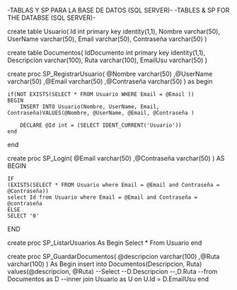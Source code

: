 -TABLAS Y SP PARA LA BASE DE DATOS (SQL SERVER)-
-TABLES & SP FOR THE DATABSE (SQL SERVER)-




create table Usuario(
Id int primary key identity(1,1),
Nombre varchar(50),
UserName varchar(50),
Email varchar(50),
Contraseña varchar(50)
)




create table Documentos(
IdDocumento int primary key identity(1,1),
Descripcion varchar(100),
Ruta varchar(100),
EmailUsu varchar(50)
)




create proc SP_RegistrarUsuario(
@Nombre varchar(50)
,@UserName varchar(50)
,@Email varchar(50)
,@Contraseña varchar(50)
)
as
begin

	if(NOT EXISTS(SELECT * FROM Usuario WHERE Email = @Email ))
	BEGIN
		INSERT INTO Usuario(Nombre, UserName, Email, Contraseña)VALUES(@Nombre, @UserName, @Email, @Contraseña )

		DECLARE @Id int = (SELECT IDENT_CURRENT('Usuario'))
	end
  
end




create proc SP_Login(
@Email varchar(50)
,@Contraseña varchar(50)
)
AS
BEGIN

	IF
	(EXISTS(SELECT * FROM Usuario where Email = @Email and Contraseña = @Contraseña))
	select Id from Usuario where Email = @Email and Contraseña = @contraseña
	ELSE
	SELECT '0'
  
END




create proc SP_ListarUsuarios
As
Begin
Select * From Usuario
end



create proc SP_GuardarDocumentos(
@descripcion varchar(100)
,@Ruta varchar(100)
)
As
Begin
	insert into Documentos(Descripcion, Ruta) values(@descripcion, @Ruta)
	--Select
	--D.Descripcion
	--,D.Ruta
	--from Documentos as D
	--inner join Usuario as U on U.Id = D.EmailUsu
end

